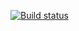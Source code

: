 [![Build status](https://ci.appveyor.com/api/projects/status/cc67a1y3yepw48kt?svg=true)](https://ci.appveyor.com/project/Nolldor1/selenium-qa-51)
